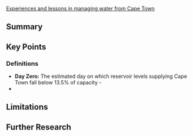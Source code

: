 [Experiences and lessons in managing water from Cape Town](https://www.imperial.ac.uk/media/imperial-college/grantham-institute/public/publications/briefing-papers/Experiences-and-lessons-in-managing-water.pdf)

## Summary

## Key Points

### Definitions

- **Day Zero:** The estimated day on which reservoir levels supplying Cape Town fall below 13.5% of capacity - 
- 

## Limitations

## Further Research
